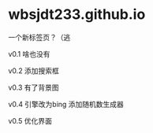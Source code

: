 # wbsjdt233.github.io

一个新标签页？（逃

v0.1 啥也没有

v0.2 添加搜索框

v0.3 有了背景图

v0.4 引擎改为bing 
     添加随机数生成器

v0.5 优化界面
